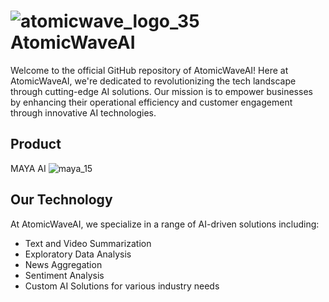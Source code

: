 # ![atomicwave_logo_35](https://github.com/AtomicWaveAI/.github/assets/65092135/6fde377b-9921-4be7-b86f-cdc43e2cac57) AtomicWaveAI


Welcome to the official GitHub repository of AtomicWaveAI! Here at AtomicWaveAI, we're dedicated to revolutionizing the tech landscape through cutting-edge AI solutions. Our mission is to empower businesses by enhancing their operational efficiency and customer engagement through innovative AI technologies.

## Product

MAYA AI    ![maya_15](https://github.com/AtomicWaveAI/.github/assets/65092135/ec4d99af-da79-413e-ab86-db2c60d1d85a)

## Our Technology

At AtomicWaveAI, we specialize in a range of AI-driven solutions including:
- Text and Video Summarization
- Exploratory Data Analysis
- News Aggregation
- Sentiment Analysis
- Custom AI Solutions for various industry needs
